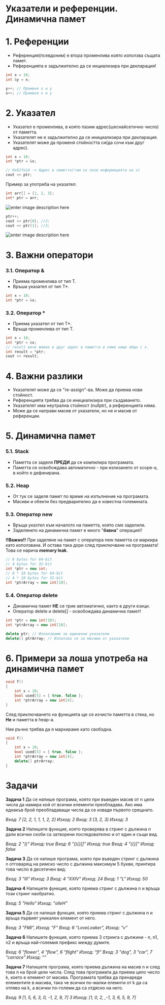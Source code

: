 <h1>Указатели и референции. Динамична памет</h1>

<h1>1. Референции</h1>

- Референция(псевдоним) е втора променлива която използва същата памет.
- Референцията е задължително да се инциализира при декларация!

```c++
int x = 10;
int &y = x;

y++; // Променя х и у
x++; // Променя х и у
```

<h1>2. Указател</h1>

- Указател е променлива, в която пазим адрес(шеснайсетично число) от паметта.
- Указателят не е задължително да се инициализира при декларация.
- Указателят може да променя стойността си(да сочи към друг адрес).

```c++
int x = 10;
int *ptr = &x;

// 0x61fe14 -> Адрес в паметта(там се пази информацията на x)
cout << ptr;
```

Пример за употреба на указател:

```c++
int arr[] = {1, 2, 3};
int* ptr = arr;
```

![enter image description here](https://i.ibb.co/cDcX8st/Untitled-Diagram-drawio-3.png)

```c++
ptr++;
cout << ptr[0]; //2;
cout << ptr[1]; //3;
```

 ![enter image description here](https://i.ibb.co/xLLsVK5/Untitled-Diagram-drawio-4.png)

<h1>3. Важни оператори</h1>

<h3>3.1. Оператор &</h3>

- Приема променлива от тип Т.
- Връша указател от тип Т*.

```c++
int x = 10;
int *ptr = &x;
```

<h3>3.2. Оператор *</h3>

- Приема указател от тип Т*.
- Връща променлива от тип Т.

```c++
int x = 10;
int *ptr = &x;
// result вече живее в друг адрес в паметта и няма нищо общо с x.
int result = *ptr;
cout << result;
```

<h1>4. Важни разлики</h1>

- Указателят може да се "re-assign"-ва. Може да приема нови стойност.
- Референцията трябва да се инициализира при създаването.
- Указателят има неутрална стойност (nullptr), а референцията няма.
- Може да се направи масив от указатели, но не и масив от референции.

<h1>5. Динамична памет</h1>

<h3>5.1. Stack</h3>

- Паметта се заделя **ПРЕДИ** да се компилира програмата.
- Паметта се освобождава автоматично - при излизането от scope-а,  в който е дефинирана.

<h3>5.2. Heap</h3>

- От тук се заделя памет по време на изпълнение на програмата.
- Масиви и обекти без предварително да е известна големината.

<h3>5.3. Оператор new</h3>

- Връща указтел към началото на паметта, която сме заделили.
- Заделянето на динамична памет е много "**бавна**" операция!!

**!!Важно!!** При заделяне на памет с оператора new паметта се маркира като използвана. И остава така дори след приключване на програмата! Това се нарича **memory leak**.

```c++
// 8 bytes for 64-bit
// 4 bytes for 32-bit
int *ptr = new int;
// 8 * 10 bytes for 64-bit
// 4 * 10 bytes for 32-bit
int *ptrArray = new int[10];
```

<h3>5.4. Оператор delete</h3>

- Динамична памет **НЕ** се трие автоматично, както в други езици.
- Оператор delete и delete[] - освобождава динамична памет!

```c++
int *ptr = new int(10);
int *ptrArray = new int[10];

delete ptr; // Използваме за единични указатели
delete[] ptrArray; // Използва се за масиви от указатели
```

<h1>6. Примери за лоша употреба на динамична памет</h1>

```c++
void f()
{
    int x = 10;
    bool used[5] = { true, false };
    int *ptrArray = new int[4];
}
```

След приключването на функцията ще се изчисти паметта в стека, но **Не** и паметта в heap-а.

Ние ръчно трябва да я маркираме като свободна.

```c++
void f()
{
    int x = 10;
    bool used[5] = { true, false };
    int *ptrArray = new int[4];
    delete[] ptrArray;
}
```
<h1>Задачи</h1>

**Задача 1** Да се напише програма, която при въведен масив от n цели числа да намира кой от всички елементи преобладава. Ако има еднакъв брой преобладаващи числа да се извади първото срещнато.

*Вход: 7 [2, 2, 1, 1, 1, 2, 2]  Изход: 2*
*Вход: 3 [3, 2, 3]  Изход: 3*

**Задача 2** Напишете функция, която проверява в стринг с дължина n дали всички скоби са затворени последователно и от един и същи вид.

*Вход: 2 "()" Изход: true*
*Вход: 6 "(){}[]" Изход: true*
*Вход: 4 "({}]" Изход: false*

**Задача 3** Да се напише програма, която при въведен стринг с дължина n отговарящ на римско число с дължина максимум 5 букви, принтира това число в десетичен вид:

*Вход: 3 "III" Изход: 3*
*Вход: 4 "XXIV" Изход: 24*
*Вход: 1 "L" Изход: 50*

**Задача 4** Напишете функция, която приема стринг с дължина n и връща този стринг наобратно.

*Вход: 5 "Hello" Изход: "olleH"*

**Задача 5** Да се напише функция, която приема стринг с дължина n и връща първият уникален елемент от него.

*Вход: 3 "FMI", Изход: "F"*
*Вход: 6 "LoveLoaker", Изход: "v"*

**Задача 6** Напишете функция, която приема 3 стринга с дължини - n, n1, n2 и връща най-големия префикс между думите.

*Вход: 6 "flower", 4 "flow", 6 "flight" Изход: "fl"*
*Вход: 3 "dog", 3 "car", 7 "carrace" Изход: ""*

**Задача 7** Напишете програма, която приема дължина на масив n и след това n на брой цели числа. След това програмата да приема цяло число k, което е елемент от масива. Програмата трябва да пренареди елементите в масива, така че всички по-малки елемнти от k да са отляво на k, а всички по-големи да са отдясно на него.

*Вход: 9 [1, 5, 6, 3, 0, -1, 2, 9, 7] 3 Изход: [1, 0, 2, ,-1, 3, 6, 5, 9, 7]*